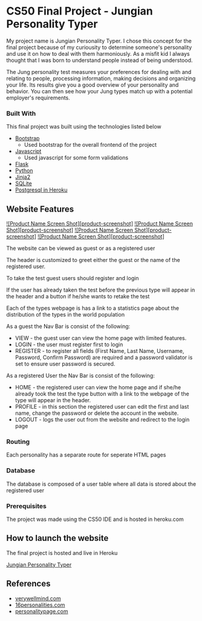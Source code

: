 # CS50 Final Project - Jungian Personality Typer

My project name is Jungian Personality Typer. I chose this concept for the final project because of my curiousity to determine someone's personality and use it on how to deal with them harmoniously. As a misfit kid I always thought that I was born to understand people instead of being understood. 

The Jung personality test measures your preferences for dealing with and relating to people, processing information, making decisions and organizing your life. Its results give you a good overview of your personality and behavior. You can then see how your Jung types match up with a potential employer's requirements.


### Built With

 This final project was built using the technologies listed below

* [Bootstrap](https://getbootstrap.com)
    - Used bootstrap for the overall frontend of the project
* [Javascript](https://www.javascript.com/)
    - Used javascript for some form validations
* [Flask](https://flask.palletsprojects.com/)
* [Python](https://flask.palletsprojects.com/)
* [Jinja2](https://jinja.palletsprojects.com/)
* [SQLite](https://www.sqlite.org/index.html)
* [Postgresql in Heroku](https://www.postgresql.org/)


## Website Features

[![Product Name Screen Shot][product-screenshot]](https://ibb.co/18sBwLD)
[![Product Name Screen Shot][product-screenshot]](https://ibb.co/ftHhkHT)
[![Product Name Screen Shot][product-screenshot]](https://ibb.co/wBsSZBj)
[![Product Name Screen Shot][product-screenshot]](https://ibb.co/sv0hxtw)


The website can be viewed as guest or as a registered user

The header is customized to greet either the guest or the name of the registered user. 

To take the test guest users should register and login 

If the user has already taken the test before the previous type will appear in the header and a button if he/she wants to retake the test

Each of the types webpage is has a link to a statistics page about the distribution of the types in the world population

As a guest the Nav Bar is consist of the following:
* VIEW - the guest user can view the home page with limited features.
* LOGIN - the user must register first to login
* REGISTER - to register all fields (First Name, Last Name, Username, Password, Confirm Password) are required and a password validator is set to ensure user password is secured.

As a registered User the Nav Bar is consist of the following:

* HOME - the registered user can view the home page and if she/he already took the test the type button with a link to the webpage of the type will appear in the header.
* PROFILE - in this section the registered user can edit the first and last name, change the password or delete the account in the website.
* LOGOUT - logs the user out from the website and redirect to the login page

### Routing

Each personality has a separate route for seperate HTML pages


### Database

The database is composed of a user table where all data is stored about the registered user

### Prerequisites

The project was made using the CS50 IDE and is hosted in heroku.com


## How to launch the website

The final project is hosted and live in Heroku

[Jungian Personality Typer](https://jungtyper.herokuapp.com/login)

## References
* [verywellmind.com](https://www.verywellmind.com/)
* [16personalities.com](https://www.16personalities.com/)
* [personalitypage.com](https://www.personalitypage.com/html/high-level.html)
